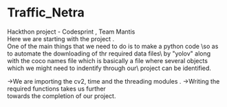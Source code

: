 # Traffic_Netra
Hackthon project - Codesprint , Team Mantis\
Here we are starting with the project .\
One of the main things that we need to do is to make a python code \so as to automate the downloading of thr required data files\ by "yolov" along with the coco names file which is basically a file where several objects which we might need to indentify through our\ project can be identified.


->We are importing the cv2, time and the threading modules .
->Writing the required functions takes us further \
towards the completion of our project.